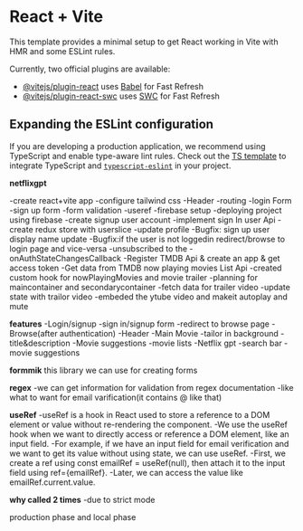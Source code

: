 # React + Vite

This template provides a minimal setup to get React working in Vite with HMR and some ESLint rules.

Currently, two official plugins are available:

- [@vitejs/plugin-react](https://github.com/vitejs/vite-plugin-react/blob/main/packages/plugin-react/README.md) uses [Babel](https://babeljs.io/) for Fast Refresh
- [@vitejs/plugin-react-swc](https://github.com/vitejs/vite-plugin-react-swc) uses [SWC](https://swc.rs/) for Fast Refresh

## Expanding the ESLint configuration

If you are developing a production application, we recommend using TypeScript and enable type-aware lint rules. Check out the [TS template](https://github.com/vitejs/vite/tree/main/packages/create-vite/template-react-ts) to integrate TypeScript and [`typescript-eslint`](https://typescript-eslint.io) in your project.









**netflixgpt**

-create react+vite app
-configure tailwind css
-Header
-routing
-login Form 
-sign up form
-form validation
-useref
-firebase setup
-deploying project using firebase
-create signup user account
-implement sign In user Api
-create redux store with userslice
-update profile
-Bugfix: sign up user display name update
-Bugfix:if the user is not loggedin redirect/browse to login page and vice-versa
-unsubscribed to the -onAuthStateChangesCallback
-Register TMDB Api & create an app & get access token
-Get data from TMDB now playing movies List Api
-created custom hook for nowPlayingMovies and movie trailer
-planning for maincontainer and secondarycontainer
-fetch data for trailer video
-update state with trailor video
-embeded the ytube video and makeit autoplay and mute



**features**
-Login/signup
    -sign in/signup form
    -redirect to browse page
-Browse(after authentication)
    -Header
    -Main Movie
        -tailor in background
        -title&description
        -Movie suggestions
            -movie lists
-Netflix gpt
    -search bar
    -movie suggestions
















<!-- newthings i learned from netflix project -->
**formmik**
this library we can use for creating forms

**regex**
-we can get information for validation from regex documentation
-like what to want for email varification(it contains @ like that)


**useRef**
-useRef is a hook in React used to store a reference to a DOM element or value without re-rendering the component.
-We use the useRef hook when we want to directly access or reference a DOM element, like an input field.
-For example, if we have an input field for email verification and we want to get its value without using state, we can use useRef.
-First, we create a ref using const emailRef = useRef(null), then attach it to the input field using ref={emailRef}.
-Later, we can access the value like emailRef.current.value.



**why called 2 times**
-due to strict mode








<!-- doubts -->
production phase and local phase